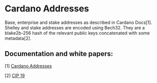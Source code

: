 # Cardano Addresses

Base, enterprise and stake addresses as described in Cardano Docs[1]. Shelley and stake addresses are encoded using Bech32. They are a blake2b-256 hash of the relevant public keys concatenated with some metadata[2].

## Documentation and white papers:

[1] [Cardano Addresses](https://docs.cardano.org/core-concepts/cardano-addresses)

[2] [CIP 19](https://cips.cardano.org/cips/cip19)
